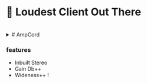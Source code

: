 # 🫧 Loudest Client Out There
<br>
<details>
  <summary># AmpCord</summary>
  <p>Made With ❤️ By Kiro & Yash</p>
</details>
<h3>features</h3>
<ul>
  <li>Inbuilt Stereo</li>
  <li>Gain Db++</li>
  <li>Wideness++ !</li>
</ul>
